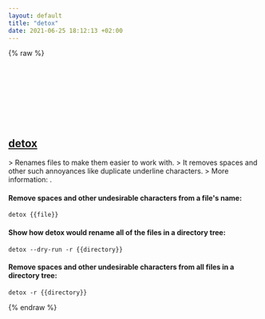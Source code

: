 ```yaml
---
layout: default
title: "detox"
date: 2021-06-25 18:12:13 +02:00
---
```

{% raw %}
<h2 id="detox">
  <a href="/en/common/detox.html">detox</a> <a href="#detox"><svg class="icon">
    <use href="/assets/images/unicode_sprite.svg#link" />
  </svg></a>
</h2>
> Renames files to make them easier to work with.
> It removes spaces and other such annoyances like duplicate underline characters.
> More information: <https://github.com/dharple/detox>.

#### Remove spaces and other undesirable characters from a file's name:
```shell
detox {{file}}
```
#### Show how detox would rename all of the files in a directory tree:
```shell
detox --dry-run -r {{directory}}
```
#### Remove spaces and other undesirable characters from all files in a directory tree:
```shell
detox -r {{directory}}
```
{% endraw %}